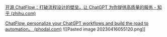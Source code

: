 [开源 ChatFlow：打破流程设计的壁垒，让 ChatGPT 为你提供高质量的服务 - 知乎 (zhihu.com)](https://zhuanlan.zhihu.com/p/615293984)

[ChatFlow, personalize your ChatGPT workflows and build the road to automation。 (phodal.com)](https://prompt.phodal.com/zh-CN/click-flow/click-flow/)
![[Pasted image 20230416055120.png]]